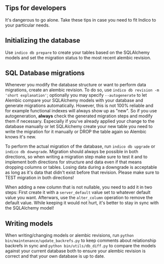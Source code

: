 Tips for developers
-------------------
It's dangerous to go alone. Take these tips in case you need to fit Indico to your particular needs.

## Initializing the database
Use `indico db prepare` to create your tables based on the SQLAlchemy models and set the migration status to the most
recent alembic revision.


## SQL Database migrations
Whenever you modify the database structure or want to perform data migrations, create an alembic revision.
To do so, use `indico db revision -m 'short explanation'`; optionally you may specify `--autogenerate` to let Alembic
compare your SQLAlchemy models with your database and generate migrations automatically. However, this is not 100%
reliable and for example functional indexes will always show up as "new". So if you use autogeneration, **always**
check the generated migration steps and modify them if necessary. Especially if you've already applied your change to the
database manually or let SQLAlchemy create your new table you need to write the migration for it manually or DROP the
table again so Alembic knows it's new.

To perform the actual migration of the database, run `indico db upgrade` or `indico db downgrade`. Migration should
always be possible in both directions, so when writing a migration step make sure to test it and to implement both
directions for structure and data even if that means dropping columns or tables. Losing data during a downgrade is
acceptable as long as it's data that didn't exist before that revision. Please make sure to TEST migration in both
directions!

When adding a new column that is not nullable, you need to add it in two steps: First create it with a `server_default`
value set to whatever default value you want. Afterwars, use the `alter_column` operation to remove the default value.
While keeping it would not hurt, it's better to stay in sync with the SQLAlchemy model!


## Writing models
When writing/changing models or alembic revisions, run `python bin/maintenance/update_backrefs.py` to keep comments
about relationship backrefs in sync and `python bin/utils/db_diff.py` to compare the models against your current
database both to ensure your alembic revision is correct and that your own database is up to date.
